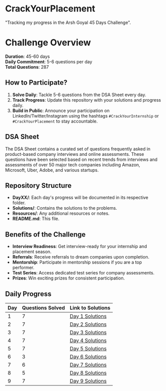 # CrackYourPlacement
"Tracking my progress in the Arsh Goyal 45 Days Challenge".
# Challenge Overview

**Duration**: 45-60 days  
**Daily Commitment**: 5-6 questions per day  
**Total Questions**: 287  

## How to Participate?

1. **Solve Daily**: Tackle 5-6 questions from the DSA Sheet every day.
2. **Track Progress**: Update this repository with your solutions and progress daily.
3. **Build in Public**: Announce your participation on LinkedIn/Twitter/Instagram using the hashtags `#CrackYourInternship` or `#CrackYourPlacement` to stay accountable.

## DSA Sheet

The DSA Sheet contains a curated set of questions frequently asked in product-based company interviews and online assessments. These questions have been selected based on recent trends from interviews and assessments of over 50 major tech companies including Amazon, Microsoft, Uber, Adobe, and various startups.

## Repository Structure

- **DayXX/**: Each day's progress will be documented in its respective folder.
- **Solutions/**: Contains the solutions to the problems.
- **Resources/**: Any additional resources or notes.
- **README.md**: This file.

## Benefits of the Challenge

- **Interview Readiness**: Get interview-ready for your internship and placement season.
- **Referrals**: Receive referrals to dream companies upon completion.
- **Mentorship**: Participate in mentorship sessions if you are a top performer.
- **Test Series**: Access dedicated test series for company assessments.
- **Prizes**: Win exciting prizes for consistent participation.

## Daily Progress

| Day | Questions Solved | Link to Solutions          |
|-----|------------------|----------------------------|
| 1   |        7         | [Day 1 Solutions](./Day-1) |
| 2   |        7         | [Day 2 Solutions](./Day-2) |
| 3   |        7         | [Day 3 Solutions](./Day-3) |
| 4   |        7         | [Day 4 Solutions](./Day-4) |
| 5   |        7         | [Day 5 Solutions](./Day-5) |
| 6   |        3         | [Day 6 Solutions](./Day-6) |
| 7   |        6         | [Day 7 Solutions](./Day-7) |
| 8   |        5         | [Day 8 Solutions](./Day-8) |
| 9   |        7         | [Day 9 Solutions](./Day-9) |
